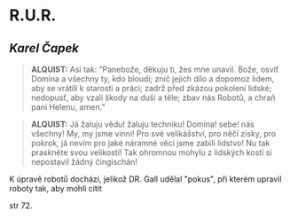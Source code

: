 # R.U.R.
## _Karel Čapek_

> __ALQUIST:__ Asi tak: “Panebože, děkuju ti, žes mne unavil. Bože, osviť Domina a všechny ty, kdo bloudí; znič jejich dílo a dopomoz lidem, aby se vrátili k starosti a práci; zadrž před zkázou pokolení lidské; nedopusť, aby vzali škody na duši a těle; zbav nás Robotů, a chraň paní Helenu, amen.” 

> __ALQUIST:__ Já žaluju vědu! žaluju techniku! Domina! sebe! nás všechny! My, my jsme vinni! Pro své velikášství, pro něčí zisky, pro pokrok, já nevím pro jaké náramné věci jsme zabili lidstvo! Nu tak praskněte svou velikostí! Tak ohromnou mohylu z lidských kostí si nepostavil žádný čingischán!

K úpravě robotů dochází, jelikož DR. Gall udělal "pokus", při kterém upravil roboty tak, aby mohli cítit

str 72.